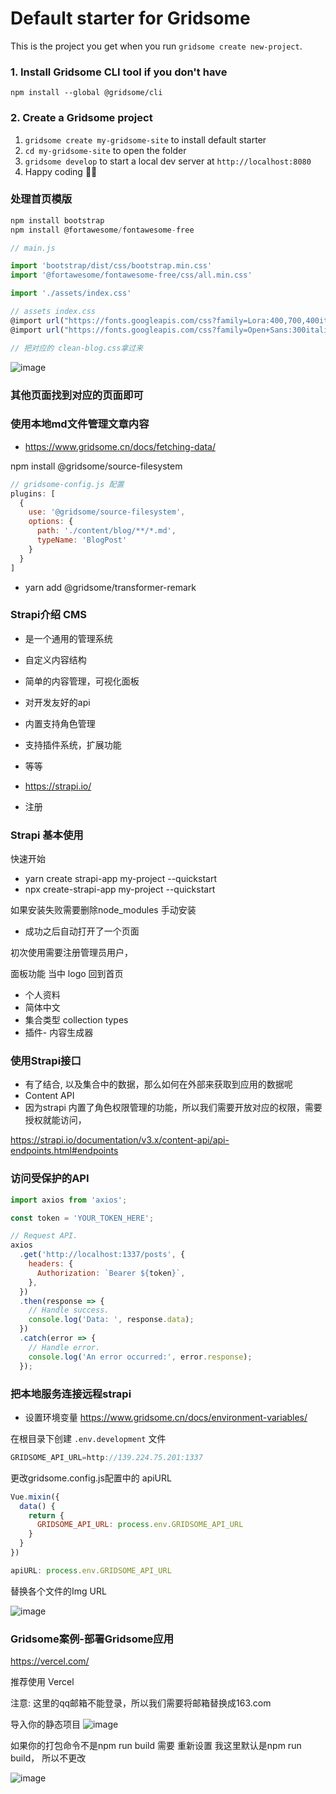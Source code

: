 # Default starter for Gridsome

This is the project you get when you run `gridsome create new-project`.

### 1. Install Gridsome CLI tool if you don't have

`npm install --global @gridsome/cli`

### 2. Create a Gridsome project

1. `gridsome create my-gridsome-site` to install default starter
2. `cd my-gridsome-site` to open the folder
3. `gridsome develop` to start a local dev server at `http://localhost:8080`
4. Happy coding 🎉🙌


### 处理首页模版

```js
npm install bootstrap
npm install @fortawesome/fontawesome-free

// main.js

import 'bootstrap/dist/css/bootstrap.min.css'
import '@fortawesome/fontawesome-free/css/all.min.css'

import './assets/index.css'

// assets index.css
@import url("https://fonts.googleapis.com/css?family=Lora:400,700,400italic,700italic");
@import url("https://fonts.googleapis.com/css?family=Open+Sans:300italic,400italic,600italic,700italic,800italic,400,300,600,700,800");

// 把对应的 clean-blog.css拿过来
```

![image](https://img-blog.csdnimg.cn/20200905221932317.png?x-oss-process=image/watermark,type_ZmFuZ3poZW5naGVpdGk,shadow_10,text_aHR0cHM6Ly9ibG9nLmNzZG4ubmV0L3NpbmF0XzM1MzQ5NDkz,size_16,color_FFFFFF,t_70#pic_center)

### 其他页面找到对应的页面即可

### 使用本地md文件管理文章内容
- https://www.gridsome.cn/docs/fetching-data/

npm install @gridsome/source-filesystem

```js
// gridsome-config.js 配置
plugins: [
  {
    use: '@gridsome/source-filesystem',
    options: {
      path: './content/blog/**/*.md',
      typeName: 'BlogPost'
    }
  }   
]
```

- yarn add @gridsome/transformer-remark


### Strapi介绍 CMS 
- 是一个通用的管理系统
- 自定义内容结构
- 简单的内容管理，可视化面板
- 对开发友好的api 
- 内置支持角色管理
- 支持插件系统，扩展功能
- 等等

- https://strapi.io/

- 注册

### Strapi 基本使用

快速开始

- yarn create strapi-app my-project --quickstart
- npx create-strapi-app my-project --quickstart

如果安装失败需要删除node_modules 手动安装

- 成功之后自动打开了一个页面

初次使用需要注册管理员用户，

面板功能 当中 logo 回到首页
- 个人资料
- 简体中文
- 集合类型 collection types
- 插件- 内容生成器

### 使用Strapi接口
- 有了结合, 以及集合中的数据，那么如何在外部来获取到应用的数据呢
- Content API
- 因为strapi 内置了角色权限管理的功能，所以我们需要开放对应的权限，需要授权就能访问，

https://strapi.io/documentation/v3.x/content-api/api-endpoints.html#endpoints

### 访问受保护的API
```js
import axios from 'axios';

const token = 'YOUR_TOKEN_HERE';

// Request API.
axios
  .get('http://localhost:1337/posts', {
    headers: {
      Authorization: `Bearer ${token}`,
    },
  })
  .then(response => {
    // Handle success.
    console.log('Data: ', response.data);
  })
  .catch(error => {
    // Handle error.
    console.log('An error occurred:', error.response);
  });
```


### 把本地服务连接远程strapi
- 设置环境变量
https://www.gridsome.cn/docs/environment-variables/

在根目录下创建 `.env.development` 文件
```js
GRIDSOME_API_URL=http://139.224.75.201:1337
```
更改gridsome.config.js配置中的 apiURL

```js
Vue.mixin({
  data() {
    return {
      GRIDSOME_API_URL: process.env.GRIDSOME_API_URL
    }
  }
})

apiURL: process.env.GRIDSOME_API_URL

```

替换各个文件的Img URL

![image](https://cdn.nlark.com/yuque/0/2020/png/382369/1599990196461-fe79837a-e885-48f2-8e30-7c980b34c1d9.png)


### Gridsome案例-部署Gridsome应用

https://vercel.com/

推荐使用 Vercel

注意: 这里的qq邮箱不能登录，所以我们需要将邮箱替换成163.com

导入你的静态项目
![image](https://cdn.nlark.com/yuque/0/2020/png/382369/1599992924517-42fe9001-716b-41b6-8d2c-20d2515044d5.png)

如果你的打包命令不是npm run build 需要 重新设置
我这里默认是npm run build， 所以不更改

![image](https://cdn.nlark.com/yuque/0/2020/png/382369/1599993399210-bf373b27-0187-4210-bc8f-6d96a0cd541d.png) 